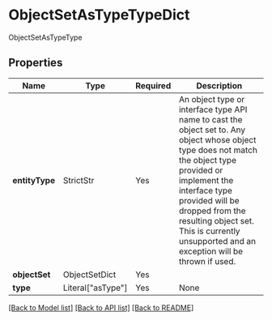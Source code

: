 # ObjectSetAsTypeTypeDict

ObjectSetAsTypeType

## Properties
| Name | Type | Required | Description |
| ------------ | ------------- | ------------- | ------------- |
**entityType** | StrictStr | Yes | An object type or interface type API name to cast the object set to. Any object whose object type does not  match the object type provided or implement the interface type provided will be dropped from the resulting  object set. This is currently unsupported and an exception will be thrown if used.  |
**objectSet** | ObjectSetDict | Yes |  |
**type** | Literal["asType"] | Yes | None |


[[Back to Model list]](../../../../README.md#models-v2-link) [[Back to API list]](../../../../README.md#apis-v2-link) [[Back to README]](../../../../README.md)
